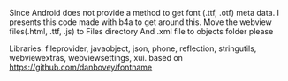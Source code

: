 Since Android does not provide a method to get font (.ttf, .otf) meta data. I presents this code made with b4a to get around this.
Move the webview files(.html, .ttf, .js) to Files directory And .xml file to objects folder please

Libraries:
fileprovider, 
javaobject, 
json, 
phone, 
reflection, 
stringutils, 
webviewextras, 
webviewsettings, 
xui.
based on https://github.com/danbovey/fontname

